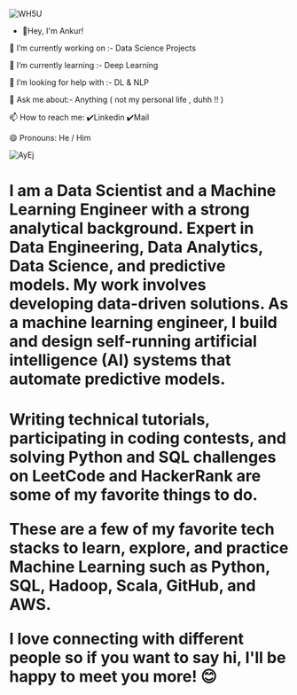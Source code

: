 ![WH5U](https://user-images.githubusercontent.com/103935236/163826641-b969234a-0aec-4bc4-a72c-1d6e6195c06b.gif)


- 👋Hey, I'm Ankur!

🔭 I’m currently working on :- Data Science Projects

🌱 I’m currently learning :- Deep Learning

🤔 I’m looking for help with :- DL & NLP

💬 Ask me about:- Anything ( not my personal life , duhh !! )

📫 How to reach me: ✔️Linkedin ✔️Mail

😄 Pronouns: He / Him

![AyEj](https://user-images.githubusercontent.com/103935236/163826833-61258964-3588-4b5f-a9db-dfed55f41f1f.gif)


<h1> I am a Data Scientist and a Machine Learning Engineer with a strong analytical background. Expert in Data Engineering, Data Analytics, Data Science, and predictive models. My work involves developing data-driven solutions. As a machine learning engineer, I build and design self-running artificial intelligence (AI) systems that automate predictive models. <h1>
  
Writing technical tutorials, participating in coding contests, and solving Python and SQL challenges on LeetCode and HackerRank are some of my favorite things to do.
  
These are a few of my favorite tech stacks to learn, explore, and practice Machine Learning such as Python, SQL, Hadoop, Scala, GitHub, and AWS.


I love connecting with different people so if you want to say hi, I'll be happy to meet you more! 😊
  


<!---
ankuragarwaldatascience/ankuragarwaldatascience is a ✨ special ✨ repository because its `README.md` (this file) appears on your GitHub profile.
You can click the Preview link to take a look at your changes.
--->
